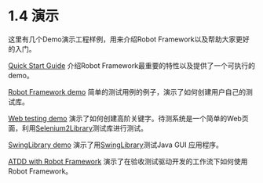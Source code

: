 # 1.4 演示

这里有几个Demo演示工程样例，用来介绍Robot Framework以及帮助大家更好的入门。

[Quick Start Guide](https://github.com/robotframework/QuickStartGuide/blob/master/QuickStart.rst)
介绍Robot Framework最重要的特性以及提供了一个可执行的demo。

[Robot Framework demo](https://bitbucket.org/robotframework/robotdemo/wiki/Home)
简单的测试用例的例子，演示了如何创建用户自己的测试库。

[Web testing demo](https://bitbucket.org/robotframework/webdemo/wiki/Home)
演示了如何创建高阶关键字。待测系统是一个简单的Web页面，利用[Selenium2Library](https://github.com/robotframework/Selenium2Library)测试库进行测试。

[SwingLibrary demo](https://github.com/robotframework/SwingLibrary/wiki/SwingLibrary-Demo)
演示了用[SwingLibrary](https://github.com/robotframework/SwingLibrary)测试Java GUI 应用程序。

[ATDD with Robot Framework](https://code.google.com/p/atdd-with-robot-framework)
演示了在验收测试驱动开发的工作流下如何使用Robot Framework。